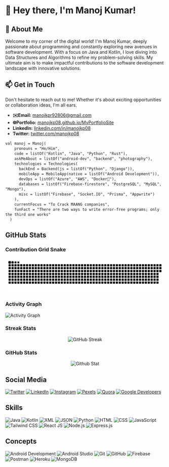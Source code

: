 # 🙏 Hey there, I'm Manoj Kumar!

## 🌱 About Me
Welcome to my corner of the digital world! I'm Manoj Kumar, deeply passionate about programming and constantly exploring new avenues in software development. With a focus on Java and Kotlin, I love diving into Data Structures and Algorithms to refine my problem-solving skills. My ultimate aim is to make impactful contributions to the software development landscape with innovative solutions.

## 📫 Get in Touch
Don't hesitate to reach out to me! Whether it's about exciting opportunities or collaboration ideas, I'm all ears.
- **✉️Email:** [manojkpr92806@gmail.com](mailto:manojkpr92806@gmail.com)
- **🌐Portfolio:** [manojkp08.github.io/MyPortfolioSite](https://manojkp08.github.io/MyPortfolioSite)
- **LinkedIn:** [linkedin.com/in/manojkp08](https://www.linkedin.com/in/manojkp08/)
- **Twitter:** [twitter.com/manojkp08](https://twitter.com/manojkp08)


```
val manoj = Manoj(
    pronouns = "He/Him",
    code = listOf("Kotlin", "Java", "Python", "Rust"),
    askMeAbout = listOf("android-dev", "backend", "photography"),
    technologies = Technologies(
      backEnd = Backend(js = listOf("Python", "Django")),
      mobileApp = MobileApp(native = listOf("Android Development")),
      devOps = listOf("Azure", "AWS", "Docker🐳"),
      databases = listOf("Firebase-firestore", "PostgreSQL", "MySQL", "Mongo"),
      misc = listOf("Firebase", "Socket.IO", "Prisma", "Appwrite")
    ),
    currentFocus = "To Crack MAANG companies",
    funFact = "There are two ways to write error-free programs; only the third one works"
  )
```


## GitHub Stats
### Contribution Grid Snake
<picture>
        <source media="(prefers-color-scheme: dark)" srcset="https://raw.githubusercontent.com/manojkp08/manojkp08/output/github-snake-dark.svg">
	<source media="(prefers-color-scheme: light)" srcset="https://raw.githubusercontent.com/manojkp08/manojkp08/output/github-snake.svg">
	<img alt="github contribution grid snake animation" src="https://raw.githubusercontent.com/manojkp08/manojkp08/output/github-snake.svg">
</picture>

### Activity Graph
![Activity Graph](https://github-readme-activity-graph.vercel.app/graph?username=manojkp08&theme=react-dark&bg_color=20232a&hide_border=true)

### Streak Stats
<div align="center">
	<img src="https://github-readme-streak-stats.herokuapp.com?user=manojkp08&theme=transparent&hide_border=true" alt="GitHub Streak" />
</div>

### GitHub Stats
<div align="center">
	<img src="https://github-readme-stats.vercel.app/api?username=manojkp08&show_icons=true&theme=dark&border=false" alt="Github Stat" />
</div>

## Social Media

[![Twitter](https://img.shields.io/badge/-Twitter-1DA1F2?style=flat&logo=twitter&logoColor=white)](https://twitter.com/manojk58)
[![LinkedIn](https://img.shields.io/badge/-LinkedIn-0077B5?style=flat&logo=linkedin&logoColor=white)](https://www.linkedin.com/in/thisismanoj)
[![Instagram](https://img.shields.io/badge/-Instagram-E4405F?style=flat&logo=instagram&logoColor=white)](https://www.instagram.com/manojkumar04._)
[![Pexels](https://img.shields.io/badge/-Pexels-05A081?style=flat&logo=pexels&logoColor=white)](https://www.pexels.com/@manoj-kumar-pradhan-554382332/)
[![Quora](https://img.shields.io/badge/-Quora-B92B27?style=flat&logo=quora&logoColor=white)](https://www.quora.com/profile/Manoj-Kumar-57695)
[![Google Developers](https://img.shields.io/badge/-Google%20Developers-4285F4?style=flat&logo=google&logoColor=white)](https://developers.google.com/your_google_developers_profile)

## Skills

<div>
	<img src="https://cdn.icon-icons.com/icons2/2415/PNG/512/java_original_wordmark_logo_icon_146459.png" alt="Java" width="50" height="50" />
	<img src="https://cdn.icon-icons.com/icons2/2107/PNG/512/file_type_kotlin_icon_130487.png" alt="Kotlin" width="50" height="50" />
	<img src="https://img.icons8.com/?size=512&id=GIchiTBRmoJm&format=png" alt="XML" width="50" height="50" />
	<img src="https://cdn.icon-icons.com/icons2/2790/PNG/512/json_filetype_icon_177531.png" alt="JSON" width="50" height="50" />
	<img src="https://cdn.icon-icons.com/icons2/2699/PNG/512/python_logo_icon_168886.png" alt="Python" width="50" height="50" />
	<img src="https://img.icons8.com/?size=512&id=20909&format=png" alt="HTML" width="50" height="50" />
	<img src="https://img.icons8.com/?size=512&id=21278&format=png" alt="CSS" width="50" height="50" />
	<img src="https://img.icons8.com/?size=512&id=108784&format=png" alt="JavaScript" width="50" height="50" />
	<img src="https://img.icons8.com/?size=512&id=CIAZz2CYc6Kc&format=png" alt="Tailwind CSS" width="50" height="50" />
	<img src="https://img.icons8.com/?size=512&id=wPohyHO_qO1a&format=png" alt="React JS" width="50" height="50" />
	<img src="https://img.icons8.com/?size=512&id=hsPbhkOH4FMe&format=png" alt="Node.js" width="50" height="50" />
	<img src="https://img.icons8.com/?size=512&id=9Gfx4Dfxl0JK&format=png" alt="Express.js" width="50" height="50" />
</div>


## Concepts

<div>
	<img src="https://img.icons8.com/?size=512&id=P2AnGyiJxMpp&format=png" alt="Android Development" width="50" height="50" />
	<img src="https://img.icons8.com/?size=512&id=1LAX3PYMg2iA&format=png" alt="Android Studio" width="50" height="50" />
	<img src="https://img.icons8.com/?size=512&id=20906&format=png" alt="Git" width="50" height="50" />
	<img src="https://img.icons8.com/?size=512&id=iEBcQcM9rnZ9&format=png" alt="GitHub" width="50" height="50" />
	<img src="https://img.icons8.com/?size=512&id=62452&format=png" alt="Firebase" width="50" height="50" />
	<img src="https://img.icons8.com/?size=512&id=QEQQKirln6Tf&format=png" alt="Postman" width="50" height="50" />
	<img src="https://img.icons8.com/?size=512&id=31085&format=png" alt="Heroku" width="50" height="50" />
	<img src="https://img.icons8.com/?size=512&id=tBBf3P8HL0vR&format=png" alt="MongoDB" width="50" height="50" />
</div>


<!---
manojkpr08/manojkpr08 is a ✨ special ✨ repository because its `README.md` (this file) appears on your GitHub profile.
You can click the Preview link to take a look at your changes.
--->
